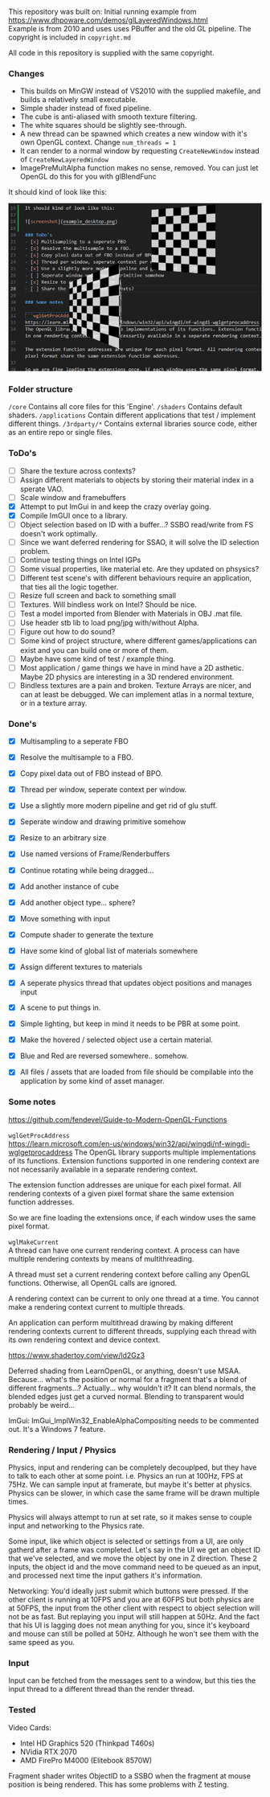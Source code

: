 This repository was built on:
Initial running example from https://www.dhpoware.com/demos/glLayeredWindows.html<br>
Example is from 2010 and uses uses PBuffer and the old GL pipeline.
The copyright is included in `copyright.md`

All code in this repository is supplied with the same copyright.

### Changes
- This builds on MinGW instead of VS2010 with the supplied makefile, and builds a relatively small executable.
- Simple shader instead of fixed pipeline.
- The cube is anti-aliased with smooth texture filtering.
- The white squares should be slightly see-through.
- A new thread can be spawned which creates a new window with it's own OpenGL context. Change `num_threads = 1`
- It can render to a normal window by requesting `CreateNewWindow` instead of `CreateNewLayeredWindow`
- ImagePreMultAlpha function makes no sense, removed. You can just let OpenGL do this for you with glBlendFunc

It should kind of look like this:

![screenshot](example_desktop.png)

### Folder structure
`/core`         Contains all core files for this 'Engine'.
`/shaders`      Contains default shaders.
`/applications` Contain different applications that test / implement different things.
`/3rdparty/*`   Contains external libraries source code, either as an entire repo or single files.

### ToDo's

- [ ] Share the texture across contexts?
- [ ] Assign different materials to objects by storing their material index in a sperate VAO.
- [ ] Scale window and framebuffers
- [x] Attempt to put ImGui in and keep the crazy overlay going.
- [x] Compile ImGUI once to a library.
- [ ] Object selection based on ID with a buffer...? SSBO read/write from FS doesn't work optimally.
- [ ] Since we want deferred rendering for SSAO, it will solve the ID selection problem.
- [ ] Continue testing things on Intel IGPs
- [ ] Some visual properties, like material etc. Are they updated on phsysics?
- [ ] Different test scene's with different behaviours require an application, that ties all the logic together.
- [ ] Resize full screen and back to something small
- [ ] Textures. Will bindless work on Intel? Should be nice.
- [ ] Test a model imported from Blender with Materials in OBJ .mat file.
- [ ] Use header stb lib to load png/jpg with/without Alpha.
- [ ] Figure out how to do sound?
- [ ] Some kind of project structure, where different games/applications can exist and you can build one or more of them.
- [ ] Maybe have some kind of test / example thing.
- [ ] Most application / game things we have in mind have a 2D asthetic. Maybe 2D physics are interesting in a 3D rendered environment.
- [ ] Bindless textures are a pain and broken. Texture Arrays are nicer, and can at least be debugged. We can implement atlas in a normal texture, or in a texture array.

### Done's
- [x] Multisampling to a seperate FBO
- [x] Resolve the multisample to a FBO.
- [x] Copy pixel data out of FBO instead of BPO.
- [x] Thread per window, seperate context per window.
- [x] Use a slightly more modern pipeline and get rid of glu stuff.
- [x] Seperate window and drawing primitive somehow
- [x] Resize to an arbitrary size
- [x] Use named versions of Frame/Renderbuffers
- [x] Continue rotating while being dragged...
- [x] Add another instance of cube
- [x] Add another object type... sphere?
- [x] Move something with input
- [x] Compute shader to generate the texture
- [x] Have some kind of global list of materials somewhere
- [x] Assign different textures to materials
- [x] A seperate physics thread that updates object positions and manages input
- [x] A scene to put things in.
- [x] Simple lighting, but keep in mind it needs to be PBR at some point.
- [x] Make the hovered / selected object use a certain material.
- [x] Blue and Red are reversed somewhere.. somehow.
- [x] All files / assets that are loaded from file should be compilable into the application by some kind of asset manager.


### Some notes

https://github.com/fendevel/Guide-to-Modern-OpenGL-Functions

```wglGetProcAddress```<br>
https://learn.microsoft.com/en-us/windows/win32/api/wingdi/nf-wingdi-wglgetprocaddress
The OpenGL library supports multiple implementations of its functions. Extension functions supported in one rendering context are not necessarily available in a separate rendering context.

The extension function addresses are unique for each pixel format. All rendering contexts of a given pixel format share the same extension function addresses.

So we are fine loading the extensions once, if each window uses the same pixel format.

```wglMakeCurrent```<br>
A thread can have one current rendering context. A process can have multiple rendering contexts by means of multithreading.

A thread must set a current rendering context before calling any OpenGL functions. Otherwise, all OpenGL calls are ignored.

A rendering context can be current to only one thread at a time. You cannot make a rendering context current to multiple threads.

An application can perform multithread drawing by making different rendering contexts current to different threads, supplying each thread with its own rendering context and device context.

https://www.shadertoy.com/view/ld2Gz3

Deferred shading from LearnOpenGL, or anything, doesn't use MSAA. Because... what's the position or normal for a fragment that's a blend of different fragments...? Actually... why wouldn't it? It can blend normals, the blended edges just get a curved normal. Blending to transparent would probably be weird...

ImGui: ImGui_ImplWin32_EnableAlphaCompositing needs to be commented out. It's a Windows 7 feature.

### Rendering / Input / Physics

Physics, input and rendering can be completely decouplped, but they have to talk to each other at some point.
i.e. Physics an run at 100Hz, FPS at 75Hz. We can sample input at framerate, but maybe it's better at physics.
Physics can be slower, in which case the same frame will be drawn multiple times.

Physics will always attempt to run at set rate, so it makes sense to couple input and networking to the Physics rate.

Some input, like which object is selected or settings from a UI, are only gatherd after a frame was completed. Let's say in the UI we get an object ID that we've selected, and we move the object by one in Z direction. These 2 inputs, the object id and the move command need to be queued as an input, and processed next time the input gathers it's information.

Networking: You'd ideally just submit which buttons were pressed. If the other client is running at 10FPS and you are at 60FPS but both physics are at 50FPS, the input from the other client with respect to object selection will not be as fast. But replaying you input will still happen at 50Hz. And the fact that his UI is lagging does not mean anything for you, since it's keyboard and mouse can still be polled at 50Hz. Although he won't see them with the same speed as you.

### Input
Input can be fetched from the messages sent to a window, but this ties the input thread to a different thread than the render thread.

### Tested
Video Cards:
 - Intel HD Graphics 520 (Thinkpad T460s)
 - NVidia RTX 2070
 - AMD FirePro M4000 (Elitebook 8570W)

Fragment shader writes ObjectID to a SSBO when the fragment at mouse position is being rendered. This has some problems with Z testing.